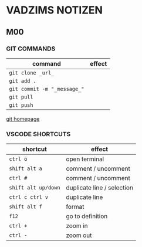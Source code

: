 # VADZIMS NOTIZEN

## M00

### GIT COMMANDS

| command | effect |
| --- | --- |
| `git clone _url_` | |
| `git add .` | |
| `git commit -m "_message_"` |     |
| `git pull` |   |
| `git push`  |   |

[git homepage](https://git-scm.com)

### VSCODE SHORTCUTS

| shortcut | effect |
| --- | --- |
| `ctrl ö` | open terminal |
| `shift alt a` | comment / uncomment |
| `ctrl #` | comment / uncomment |
| `shift alt up/down` | duplicate line / selection |
| `ctrl c ctrl v` | duplicate line |
| `shift alt f` | format |
| `f12` | go to definition |
| `ctrl +` | zoom in |
| `ctrl -` | zoom out |
